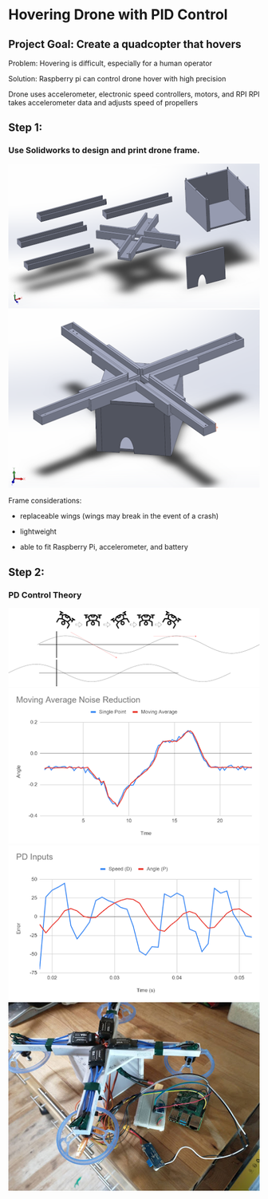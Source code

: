 # Hovering Drone with PID Control

## Project Goal: Create a quadcopter that hovers

Problem: Hovering is difficult, especially for a human operator

Solution: Raspberry pi can control drone hover with high precision

Drone uses accelerometer, electronic speed controllers, motors, and RPI
RPI takes accelerometer data and adjusts speed of propellers

## Step 1: 
### Use Solidworks to design and print drone frame.

<img src="demo images/framecomponents.png" title="Frame Components">

<img src="demo images/droneframe.png" title="Frame Assembly">

Frame considerations: 

- replaceable wings (wings may break in the event of a crash)

- lightweight

- able to fit Raspberry Pi, accelerometer, and battery

## Step 2:
### PD Control Theory


<img src="demo images/dronepdgraph.png" title="PD Graph">

<img src="demo images/noisereduction.png" title="Noise Reduction">

<img src="demo images/pd raw inputs.png" title="PD Inputs">

<img src="demo images/assembly.jpg" title="Drone Assembly">
